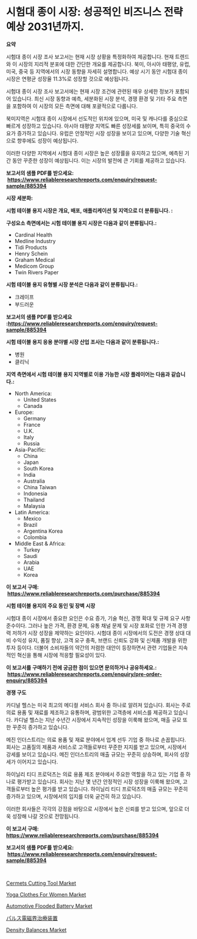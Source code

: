 <p><h1>시험대 종이 시장: 성공적인 비즈니스 전략 예상 2031년까지.</h1></p><p><strong>요약</strong></p>
<p><p>시험대 종이 시장 조사 보고서는 현재 시장 상황을 특정화하여 제공합니다. 현재 트렌드와 이 시장의 지리적 분포에 대한 간단한 개요를 제공합니다. 북미, 아시아 태평양, 유럽, 미국, 중국 등 지역에서의 시장 동향을 자세히 설명합니다. 예상 시기 동안 시험대 종이 시장은 연평균 성장율 11.3%로 성장할 것으로 예상됩니다.</p><p>시험대 종이 시장 조사 보고서에는 현재 시장 조건에 관련된 매우 상세한 정보가 포함되어 있습니다. 최신 시장 동향과 예측, 세분화된 시장 분석, 경쟁 환경 및 기타 주요 측면을 포함하여 이 시장의 모든 측면에 대해 포괄적으로 다룹니다.</p><p>북미지역은 시험대 종이 시장에서 선도적인 위치에 있으며, 미국 및 캐나다를 중심으로 빠르게 성장하고 있습니다. 아시아 태평양 지역도 빠른 성장세를 보이며, 특히 중국의 수요가 증가하고 있습니다. 유럽은 안정적인 시장 성장을 보이고 있으며, 다양한 기술 혁신으로 향후에도 성장이 예상됩니다.</p><p>이러한 다양한 지역에서 시험대 종이 시장은 높은 성장률을 유지하고 있으며, 예측된 기간 동안 꾸준한 성장이 예상됩니다. 이는 시장의 발전에 큰 기회를 제공하고 있습니다.</p></p>
<p><strong>보고서의 샘플 PDF를 받으세요: &nbsp;<a href="https://www.reliableresearchreports.com/enquiry/request-sample/885394">https://www.reliableresearchreports.com/enquiry/request-sample/885394</a></strong></p>
<p><strong>시장 세분화:</strong></p>
<p><strong> 시험 테이블 용지 시장은 개요, 배포, 애플리케이션 및 지역으로 더 분류됩니다. :</strong></p>
<p><strong>구성요소 측면에서는 시험 테이블 용지 시장은 다음과 같이 분류됩니다.:</strong></p>
<p><ul><li>Cardinal Health</li><li>Medline Industry</li><li>Tidi Products</li><li>Henry Schein</li><li>Graham Medical</li><li>Medicom Group</li><li>Twin Rivers Paper</li></ul></p>
<p><strong> 시험 테이블 용지 유형별 시장 분석은 다음과 같이 분류됩니다.:</strong></p>
<p><ul><li>크레이프</li><li>부드러운</li></ul></p>
<p><strong>보고서의 샘플 PDF를 받으세요 :<a href="https://www.reliableresearchreports.com/enquiry/request-sample/885394">https://www.reliableresearchreports.com/enquiry/request-sample/885394</a></strong></p>
<p><strong> 시험 테이블 용지 응용 분야별 시장 산업 조사는 다음과 같이 분류됩니다.:</strong></p>
<p><ul><li>병원</li><li>클리닉</li></ul></p>
<p><strong>지역 측면에서 시험 테이블 용지 지역별로 이용 가능한 시장 플레이어는 다음과 같습니다.:</strong></p>
<p><ul>
    <li>
        North America:
        <ul>
            <li>United States</li>
            <li>Canada</li>
        </ul>
    </li>
    <li>
        Europe:
        <ul>
            <li>Germany</li>
            <li>France</li>
            <li>U.K.</li>
            <li>Italy</li>
            <li>Russia</li>
        </ul>
    </li>
    <li>
        Asia-Pacific:
        <ul>
            <li>China</li>
            <li>Japan</li>
            <li>South Korea</li>
            <li>India</li>
            <li>Australia</li>
            <li>China Taiwan</li>
            <li>Indonesia</li>
            <li>Thailand</li>
            <li>Malaysia</li>
        </ul>
    </li>
    <li>
        Latin America:
        <ul>
            <li>Mexico</li>
            <li>Brazil</li>
            <li>Argentina Korea</li>
            <li>Colombia</li>
        </ul>
    </li>
    <li>
        Middle East & Africa:
        <ul>
            <li>Turkey</li>
            <li>Saudi</li>
            <li>Arabia</li>
            <li>UAE</li>
            <li>Korea</li>
        </ul>
    </li>
    </ul></p>
<p><strong>이 보고서 구매: &nbsp;<a href="https://www.reliableresearchreports.com/purchase/885394">https://www.reliableresearchreports.com/purchase/885394</a></strong></p>
<p><strong>시험 테이블 용지의 주요 동인 및 장벽 시장</strong></p>
<p><p>시험대 종이 시장에서 중요한 요인은 수요 증가, 기술 혁신, 경쟁 확대 및 규제 요구 사항 준수이다. 그러나 높은 가격, 환경 문제, 유통 채널 문제 및 시장 포화로 인한 가격 경쟁력 저하가 시장 성장을 제약하는 요인이다. 시험대 종이 시장에서의 도전은 경쟁 상대 대비 수익성 유지, 품질 향상, 고객 요구 충족, 브랜드 신뢰도 강화 및 신제품 개발을 위한 투자 등이다. 더불어 소비자들의 약간의 저렴한 대안이 등장하면서 관련 기업들은 지속적인 혁신을 통해 시장에 적응할 필요성이 있다.</p></p>
<p><strong>이 보고서를 구매하기 전에 궁금한 점이 있으면 문의하거나 공유하세요.: &nbsp;<a href="https://www.reliableresearchreports.com/enquiry/pre-order-enquiry/885394">https://www.reliableresearchreports.com/enquiry/pre-order-enquiry/885394</a></strong></p>
<p><strong>경쟁 구도</strong></p>
<p><p>카디널 헬스는 미국 최고의 메디컬 서비스 회사 중 하나로 알려져 있습니다. 회사는 주로 의료 용품 및 재료를 제조하고 유통하며, 광범위한 고객층에 서비스를 제공하고 있습니다. 카디널 헬스는 지난 수년간 시장에서 지속적인 성장을 이룩해 왔으며, 매출 규모 또한 꾸준히 증가하고 있습니다.</p><p>메진 인더스트리는 의료 용품 및 재료 분야에서 업계 선두 기업 중 하나로 손꼽힙니다. 회사는 고품질의 제품과 서비스로 고객들로부터 꾸준한 지지를 받고 있으며, 시장에서 강세를 보이고 있습니다. 메진 인더스트리의 매출 규모는 꾸준히 상승하며, 회사의 성장세가 이어지고 있습니다.</p><p>하이닐리 티디 프로덕츠는 의료 용품 제조 분야에서 주요한 역할을 하고 있는 기업 중 하나로 평가받고 있습니다. 회사는 지난 몇 년간 안정적인 시장 성장을 이룩해 왔으며, 고객들로부터 높은 평가를 받고 있습니다. 하이닐리 티디 프로덕츠의 매출 규모는 꾸준히 증가하고 있으며, 시장에서의 입지를 더욱 굳건히 하고 있습니다.</p><p>이러한 회사들은 각각의 강점을 바탕으로 시장에서 높은 신뢰를 받고 있으며, 앞으로 더욱 성장해 나갈 것으로 전망됩니다.</p></p>
<p><strong>이 보고서 구매: &nbsp; <a href="https://www.reliableresearchreports.com/purchase/885394">https://www.reliableresearchreports.com/purchase/885394</a></strong></p>
<p><strong>보고서의 샘플 PDF를 받으세요: &nbsp;<a href="https://www.reliableresearchreports.com/enquiry/request-sample/885394">https://www.reliableresearchreports.com/enquiry/request-sample/885394</a></strong><strong></strong></p>
<p>&nbsp;</p>
<p><p><a href="https://view.publitas.com/reportprime-1/cermets-cutting-tool-market-growth-market-trends-covid-19-impact-and-forecasts-for-period-from-2024-2031/">Cermets Cutting Tool Market</a></p><p><a href="https://github.com/jhcraigie/Market-Research-Report-List-2/blob/main/yoga-clothes-for-women-market.md">Yoga Clothes For Women Market</a></p><p><a href="https://changeable-paste-463.notion.site/Automotive-Flooded-Battery-Market-Size-Focuses-on-Market-Dynamics-In-Depth-Analysis-and-Future-Proj-24ce6c04605849c190078d6eb4e49194">Automotive Flooded Battery Market</a></p><p><a href="https://github.com/adcxff01450218/Market-Research-Report-List-1/blob/main/97416615245.md">パルス電磁界治療装置</a></p><p><a href="https://issuu.com/reportprime-2/docs/density-balances-market-size-2030.pptx">Density Balances Market</a></p></p>